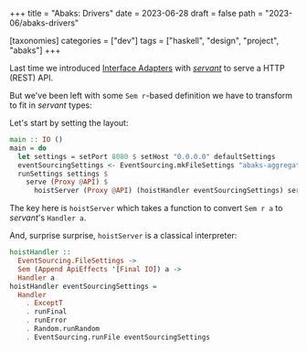 +++
title = "Abaks: Drivers"
date = 2023-06-28
draft = false
path = "2023-06/abaks-drivers"

[taxonomies]
categories = ["dev"]
tags = ["haskell", "design", "project", "abaks"]
+++

Last time we introduced [Interface Adapters](@/2023-06-25_abaks-interface-adapters-api.md) with [_servant_](https://docs.servant.dev/en/stable/) to serve a HTTP (REST) API.

But we've been left with some `Sem r`-based definition we have to transform to fit in _servant_ types:

Let's start by setting the layout:

```haskell
main :: IO ()
main = do
  let settings = setPort 8080 $ setHost "0.0.0.0" defaultSettings
  eventSourcingSettings <- EventSourcing.mkFileSettings "abaks-aggregates.json"
  runSettings settings $
    serve (Proxy @API) $
      hoistServer (Proxy @API) (hoistHandler eventSourcingSettings) server
```

The key here is `hoistServer` which takes a function to convert `Sem r a` to _servant_'s `Handler a`.

And, surprise surprise, `hoistServer` is a classical interpreter:

```haskell
hoistHandler ::
  EventSourcing.FileSettings ->
  Sem (Append ApiEffects '[Final IO]) a ->
  Handler a
hoistHandler eventSourcingSettings =
  Handler
    . ExceptT
    . runFinal
    . runError
    . Random.runRandom
    . EventSourcing.runFile eventSourcingSettings
```
